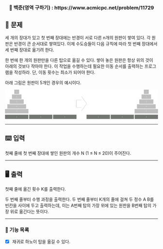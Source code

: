 <h3 align="center"> 
    📌 백준(영역 구하기) : https://www.acmicpc.net/problem/11729
</h3>

## 🚀 문제
세 개의 장대가 있고 첫 번째 장대에는 반경이 서로 다른 n개의 원판이 쌓여 있다. 각 원판은 반경이 큰 순서대로 쌓여있다. 이제 수도승들이 다음 규칙에 따라 첫 번째 장대에서 세 번째 장대로 옮기려 한다.

한 번에 한 개의 원판만을 다른 탑으로 옮길 수 있다.
쌓아 놓은 원판은 항상 위의 것이 아래의 것보다 작아야 한다.
이 작업을 수행하는데 필요한 이동 순서를 출력하는 프로그램을 작성하라. 단, 이동 횟수는 최소가 되어야 한다.

아래 그림은 원판이 5개인 경우의 예시이다.

![img.png](img.png)

---

## ⌨️ 입력
첫째 줄에 첫 번째 장대에 쌓인 원판의 개수 N (1 ≤ N ≤ 20)이 주어진다.

---

## 🖥️ 출력
첫째 줄에 옮긴 횟수 K를 출력한다.

두 번째 줄부터 수행 과정을 출력한다. 두 번째 줄부터 K개의 줄에 걸쳐 두 정수 A B를 빈칸을 사이에 두고 출력하는데, 이는 A번째 탑의 가장 위에 있는 원판을 B번째 탑의 가장 위로 옮긴다는 뜻이다.

---

### 📜 기능 목록
- [x] 재귀로 하노이 탑을 옮길 수 있다.